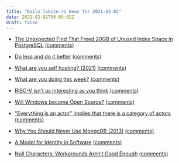 ```yaml
---
title: "Daily lobste.rs News for 2021-02-02"
date: 2021-02-02T00:05:02Z
draft: false
---
```






- [The Unexpected Find That Freed 20GB of Unused Index Space in PostgreSQL](https://hakibenita.com/postgresql-unused-index-size)
  [(comments)](https://lobste.rs/s/ypwxby/unexpected_find_freed_20gb_unused_index)



- [Do less and do it better](http://qmacro.org/2021/02/01/do-less-and-do-it-better/)
  [(comments)](https://lobste.rs/s/n1lgx7/do_less_do_it_better)



- [What are you self hosting? (2021)]()
  [(comments)](https://lobste.rs/s/p4edt5/what_are_you_self_hosting_2021)



- [What are you doing this week?]()
  [(comments)](https://lobste.rs/s/ac7qur/what_are_you_doing_this_week)



- [RISC-V isn't as interesting as you think](https://sporks.space/2021/02/01/risc-v-isnt-as-interesting-as-you-think/)
  [(comments)](https://lobste.rs/s/wzdymn/risc_v_isn_t_as_interesting_as_you_think)



- [Will Windows become Open Source?](https://jlelse.blog/thoughts/2021/01/windows-os)
  [(comments)](https://lobste.rs/s/cvvptf/will_windows_become_open_source)



- ["Everything is an actor" implies that there is a category of actors](https://groups.google.com/g/cap-talk/c/e7eNJefLVfs/m/6vWv9-1dAwAJ)
  [(comments)](https://lobste.rs/s/nyfkzt/everything_is_actor_implies_there_is)



- [Why You Should Never Use MongoDB (2013)](http://www.sarahmei.com/blog/2013/11/11/why-you-should-never-use-mongodb/)
  [(comments)](https://lobste.rs/s/xriq3g/why_you_should_never_use_mongodb_2013)



- [A Model for Identity in Software](https://christine.website/blog/identity-model-software-2021-01-31)
  [(comments)](https://lobste.rs/s/ikgrzb/model_for_identity_software)



- [Null Characters: Workarounds Aren’t Good Enough](https://www.commandprompt.com/blog/null-characters-workarounds-arent-good-enough/)
  [(comments)](https://lobste.rs/s/gxzmfv/null_characters_workarounds_aren_t_good)


